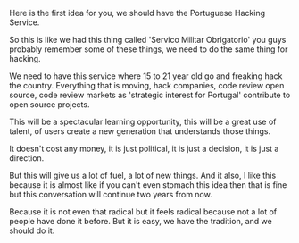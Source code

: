 Here is the first idea for you, we should have the Portuguese Hacking Service.

So this is like we had this thing called 'Servico Militar Obrigatorio' you guys probably remember some of these things, we need to do the same thing for hacking. 

We need to have this service where 15 to 21 year old go and freaking hack the country. Everything that is moving, hack companies, code review open source, code review markets as 'strategic interest for Portugal' contribute to open source projects.

This will be a spectacular learning opportunity, this will be a great use of talent, of users create a new generation that understands those things.

It doesn't cost any money, it is just political, it is just a decision, it is just a direction.

But this will give us a lot of fuel, a lot of new things. And it also, I like this because it is almost like if you can't even stomach this idea then that is fine but this conversation will continue two years from now.

Because it is not even that radical but it feels radical because not a lot of people have done it before. But it is easy, we have the tradition, and we should do it. 
